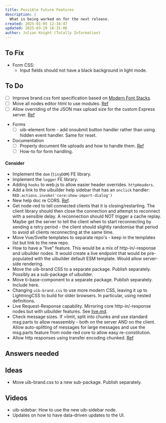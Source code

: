 ```yaml
---
title: Possible Future Features
description: |
  What is being worked on for the next release.
created: 2025-01-05 12:34:47
updated: 2025-03-29 16:31:06
author: Julian Knight (Totally Information)
---
```


## To Fix

* Form CSS: 
  * Input fields should not have a black background in light mode.

## To Do

* [ ] Improve brand.css font specification based on [Modern Font Stacks](https://github.com/system-fonts/modern-font-stacks).
* [ ] Move all nodes editor html to use modules. [Ref](https://discourse.nodered.org/t/text-javascript-vs-module-in-html/94215/4)
* [ ] Allow overriding of the JSON max upload size for the custom Express server. [Ref](https://discourse.nodered.org/t/json-payloads-larger-than-100kb-are-refused-when-using-ui-builder/95988)

* Forms
  * [ ] uib-element form - add onsubmit button handler rather than using hidden event handler. Same for reset.

* Documentation
  * [ ] Properly document file uploads and how to handle them. [Ref](https://discourse.nodered.org/t/input-file-in-uibuilder-v7/96196)
  * [ ] How-to for form handling.

#### Consider

* Implement the `dom` (`tinyDOM`) FE library.
* Implement the `logger` FE library.
* Adding `hooks` to web.js to allow easier header overrides. `httpHeaders`.
* Add a link to the uibuilder help sidebar that has an `onclick` handler: `RED.actions.invoke('core:show-import-dialog')`
* New help doc re CORS. [Ref](https://discourse.nodered.org/t/allow-cors-for-ui-builder/94838).
* Get node-red to tell connected clients that it is closing/restarting. The client library should then close the connection and attempt to reconnect with a sensible delay. A reconnection should NOT trigger a cache replay. Maybe get the server to tell the client when to start reconnecting by sending a retry period - the client should slightly randomise that period to avoid all clients reconnecting at the same time.
* Move Vue/Svelte templates to separate repo's - keep in the templates list but link to the new repo.
* How to have a "live" feature. This would be a mix of http-in/-response and uibuilder nodes. It would create a live endpoint that would be pre-populated with the uibuilder default ESM template. Would allow server-side rendering.
* Move the uib-brand CSS to a separate package. Publish separately. Possibly as a sub-package of uibuilder.
* Move ti-base-component to a separate package. Publish separately. Include here.
* Changing `uib-brand.css` to use more modern CSS, leaving it up to LightningCSS to build for older browsers. In particular, using nested definitions.
* Live Request-Response capability. Mirroring core http-in/-response nodes but with uibuilder features. See [live.md](live.md).
* Check message sizes. If >limit, split into chunks and use standard msg.parts to allow reassembly - both on the server AND on the client. Allow auto-splitting of messages for large messages and use the msg.parts feature from node-red core to allow easy re-constitution.
* Allow http responses using transfer encoding chunked. [Ref](https://discourse.nodered.org/t/http-transfer-encoding-chunked/94332/6)


## Answers needed

## Ideas

* Move uib-brand.css to a new sub-package. Publish separately.

## Videos

* uib-sidebar: How to use the new uib-sidebar node.
* Updates on how to have data-driven updates to the UI.
